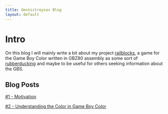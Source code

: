 ```yaml
---
title: dennistreysas Blog
layout: default
---
```


# Intro
On this blog I will mainly write a bit about my project [railblocks](https://github.com/dennistreysa/railblocks), a game for the Game Boy Color written in GBZ80 assembly as some sort of [rubberducking](https://en.wikipedia.org/wiki/Rubber_duck_debugging) and maybe to be useful for others seeking information about the GBS.

## Blog Posts

[#1 - Motivation](/posts/p1)

[#2 - Understanding the Color in Game Boy Color](/posts/p2)